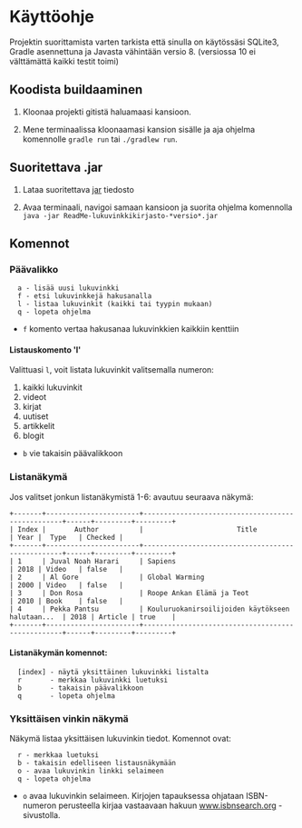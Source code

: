 # Käyttöohje

Projektin suorittamista varten tarkista että sinulla on käytössäsi SQLite3, Gradle asennettuna ja Javasta vähintään versio 8. (versiossa 10 ei välttämättä kaikki testit toimi)

## Koodista buildaaminen

1. Kloonaa projekti gitistä haluamaasi kansioon. 

2. Mene terminaalissa kloonaamasi kansion sisälle ja aja ohjelma komennolle `gradle run` tai `./gradlew run`. 

## Suoritettava .jar

1. Lataa suoritettava [jar](https://github.com/wood101/DefinitionOfDone-Lukuvinkkikirjasto/releases) tiedosto

2. Avaa terminaali, navigoi samaan kansioon ja suorita ohjelma komennolla `java -jar ReadMe-lukuvinkkikirjasto-*versio*.jar`

## Komennot

### Päävalikko

```
  a - lisää uusi lukuvinkki
  f - etsi lukuvinkkejä hakusanalla
  l - listaa lukuvinkit (kaikki tai tyypin mukaan)
  q - lopeta ohjelma
```

- `f` komento vertaa hakusanaa lukuvinkkien kaikkiin kenttiin

#### Listauskomento 'l'

Valittuasi `l`, voit listata lukuvinkit valitsemalla numeron:

1. kaikki lukuvinkit
2. videot
3. kirjat
4. uutiset
5. artikkelit
6. blogit
  
- `b` vie takaisin päävalikkoon

### Listanäkymä

Jos valitset jonkun listanäkymistä 1-6: avautuu seuraava näkymä:

```
+-------+-----------------------+--------------------------------------------------+------+---------+---------+
| Index |       Author          |                       Title                      | Year |  Type   | Checked |
+-------+-----------------------+--------------------------------------------------+------+---------+---------+
| 1     | Juval Noah Harari     | Sapiens                                          | 2018 | Video   | false   |
| 2     | Al Gore               | Global Warming                                   | 2000 | Video   | false   |
| 3     | Don Rosa              | Roope Ankan Elämä ja Teot                        | 2010 | Book    | false   |
| 4     | Pekka Pantsu          | Kouluruokanirsoilijoiden käytökseen halutaan...  | 2018 | Article | true    |
+-------+-----------------------+--------------------------------------------------+------+---------+---------+
```
#### Listanäkymän komennot:

```
  [index] - näytä yksittäinen lukuvinkki listalta
  r       - merkkaa lukuvinkki luetuksi
  b       - takaisin päävalikkoon
  q       - lopeta ohjelma
```

### Yksittäisen vinkin näkymä

Näkymä listaa yksittäisen lukuvinkin tiedot. Komennot ovat:

```
  r - merkkaa luetuksi
  b - takaisin edelliseen listausnäkymään
  o - avaa lukuvinkin linkki selaimeen
  q - lopeta ohjelma
```
- `o` avaa lukuvinkin selaimeen. Kirjojen tapauksessa ohjataan ISBN-numeron perusteella kirjaa vastaavaan hakuun www.isbnsearch.org -sivustolla.
